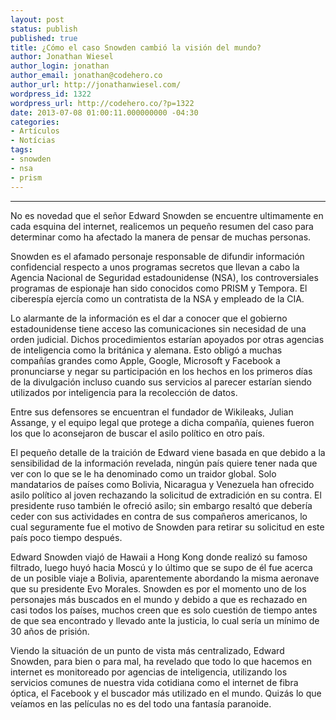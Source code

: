 ```yaml
---
layout: post
status: publish
published: true
title: ¿Cómo el caso Snowden cambió la visión del mundo?
author: Jonathan Wiesel
author_login: jonathan
author_email: jonathan@codehero.co
author_url: http://jonathanwiesel.com/
wordpress_id: 1322
wordpress_url: http://codehero.co/?p=1322
date: 2013-07-08 01:00:11.000000000 -04:30
categories:
- Artículos
- Notícias
tags:
- snowden
- nsa
- prism
---
```

<hr />

<p>No es novedad que el señor Edward Snowden se encuentre ultimamente en cada esquina del internet, realicemos un pequeño resumen del caso para determinar como ha afectado la manera de pensar de muchas personas.</p>

<p>Snowden es el afamado personaje responsable de difundir información confidencial respecto a unos programas secretos que llevan a cabo la Agencia Nacional de Seguridad estadounidense (NSA), los controversiales programas de espionaje han sido conocidos como PRISM y Tempora. El ciberespía ejercía como un contratista de la NSA y empleado de la CIA.</p>

<p>Lo alarmante de la información es el dar a conocer que el gobierno estadounidense tiene acceso las comunicaciones sin necesidad de una orden judicial. Dichos procedimientos estarían apoyados por otras agencias de inteligencia como la británica y alemana. Esto obligó a muchas compañías grandes como Apple, Google, Microsoft y Facebook a pronunciarse y negar su participación en los hechos en los primeros días de la divulgación incluso cuando sus servicios al parecer estarían siendo utilizados por inteligencia para la recolección de datos.</p>

<p>Entre sus defensores se encuentran el fundador de Wikileaks, Julian Assange, y el equipo legal que protege a dicha compañía, quienes fueron los que lo aconsejaron de buscar el asilo político en otro país.</p>

<p>El pequeño detalle de la traición de Edward viene basada en que debido a la sensibilidad de la información revelada, ningún país quiere tener nada que ver con lo que se le ha denominado como un traidor global. Solo mandatarios de países como Bolivia, Nicaragua y Venezuela han ofrecido asilo político al joven rechazando la solicitud de extradición en su contra. El presidente ruso también le ofreció asilo; sin embargo resaltó que debería ceder con sus actividades en contra de sus compañeros americanos, lo cual seguramente fue el motivo de Snowden para retirar su solicitud en este país poco tiempo después.</p>

<p>Edward Snowden viajó de Hawaii a Hong Kong donde realizó su famoso filtrado, luego huyó hacia Moscú y lo último que se supo de él fue acerca de un posible viaje a Bolivia, aparentemente abordando la misma aeronave que su presidente Evo Morales. Snowden es por el momento uno de los personajes más buscados en el mundo y debido a que es rechazado en casi todos los países, muchos creen que es solo cuestión de tiempo antes de que sea encontrado y llevado ante la justicia, lo cual sería un mínimo de 30 años de prisión.</p>

<p>Viendo la situación de un punto de vista más centralizado, Edward Snowden, para bien o para mal, ha revelado que todo lo que hacemos en internet es monitoreado por agencias de inteligencia, utilizando los servicios comunes de nuestra vida cotidiana como el internet de fibra óptica, el Facebook y el buscador más utilizado en el mundo. Quizás lo que veíamos en las películas no es del todo una fantasía paranoide.</p>
